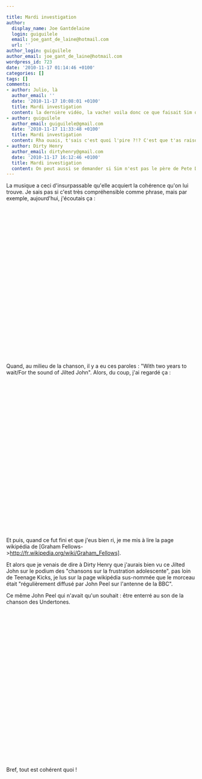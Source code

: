 ```yaml
---

title: Mardi investigation
author:
  display_name: Joe Gantdelaine
  login: guiguilele
  email: joe_gant_de_laine@hotmail.com
  url: ''
author_login: guiguilele
author_email: joe_gant_de_laine@hotmail.com
wordpress_id: 723
date: '2010-11-17 01:14:46 +0100'
categories: []
tags: []
comments:
- author: Julio, là
  author_email: ''
  date: '2010-11-17 10:08:01 +0100'
  title: Mardi investigation
  content: la dernière vidéo, la vache! voila donc ce que faisait Sim dans sa jeunesse!
- author: guiguilele
  author_email: guiguilele@gmail.com
  date: '2010-11-17 11:33:48 +0100'
  title: Mardi investigation
  content: Rha ouais, t'sais c'est quoi l'pire ?!? C'est que t'as raison mec !
- author: Dirty Henry
  author_email: dirtyhenry@gmail.com
  date: '2010-11-17 16:12:46 +0100'
  title: Mardi investigation
  content: On peut aussi se demander si Sim n'est pas le père de Pete Doherty !
---
```

La musique a ceci d'insurpassable qu'elle acquiert la cohérence qu'on lui trouve. Je sais pas si c'est très compréhensible comme phrase, mais par exemple, aujourd'hui, j'écoutais ça :

<object width="500" height="400"><param name="movie" value="http://www.youtube.com/v/0eDOEgdyN5U?fs=1&hl=fr_FR"></param><param name="allowFullScreen" value="true"></param><param name="allowscriptaccess" value="always"></param><embed src="http://www.youtube.com/v/0eDOEgdyN5U?fs=1&hl=fr_FR" type="application/x-shockwave-flash" allowscriptaccess="always" allowfullscreen="true" width="500" height="400"></embed></object>

Quand, au milieu de la chanson, il y a eu ces paroles : "With two years to wait/For the sound of Jilted John". Alors, du coup, j'ai regardé ça :

<object width="500" height="400"><param name="movie" value="http://www.youtube.com/v/iN45OjB-cCU?fs=1&hl=fr_FR"></param><param name="allowFullScreen" value="true"></param><param name="allowscriptaccess" value="always"></param><embed src="http://www.youtube.com/v/iN45OjB-cCU?fs=1&hl=fr_FR" type="application/x-shockwave-flash" allowscriptaccess="always" allowfullscreen="true" width="500" height="400"></embed></object>

Et puis, quand ce fut fini et que j'eus bien ri, je me mis à lire la page wikipédia de [Graham Fellows->http://fr.wikipedia.org/wiki/Graham_Fellows].

Et alors que je venais de dire à Dirty Henry que j'aurais bien vu ce Jilted John sur le podium des "chansons sur la frustration adolescente", pas loin de Teenage Kicks, je lus sur la page wikipédia sus-nommée que le morceau était "régulièrement diffusé par John Peel sur l'antenne de la BBC".

Ce même John Peel qui n'avait qu'un souhait : être enterré au son de la chanson des Undertones.

<object width="500" height="400"><param name="movie" value="http://www.youtube.com/v/oskM5XD_Yc4?fs=1&hl=fr_FR"></param><param name="allowFullScreen" value="true"></param><param name="allowscriptaccess" value="always"></param><embed src="http://www.youtube.com/v/oskM5XD_Yc4?fs=1&hl=fr_FR" type="application/x-shockwave-flash" allowscriptaccess="always" allowfullscreen="true" width="500" height="400"></embed></object>

Bref, tout est cohérent quoi !
